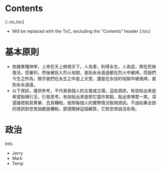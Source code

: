# Contents
{:.no_toc}

* Will be replaced with the ToC, excluding the "Contents" header
{:toc}


# 基本原則

- 依據某種神學，上帝在天上俯視天下。人為善，則得永生。人為惡，將在死後復活，受審判，然後被投入烈火地獄，直到永永遠遠都在烈火中被烤。而我們今生之所為，關乎我們在永生之中是上天堂，還是在永恒的地獄中被燒烤，直到永永遠遠。
- 以下資訊，僅供參考，不代表我個人的主張或立場。這些資訊，有些貼出來是希望拋磚引玉，引發思考。有些貼出來是把它當作笑點，貼出來博君一笑。深望諸君取其菁華，去其糟粕，依照每個人的實際情況取用資訊。不過如果全部的資訊對您來說都是糟粕，那請關掉這個網頁，它對您來說沒有用。

# 政治




Info
* Jerry
* Mark
* Temp

